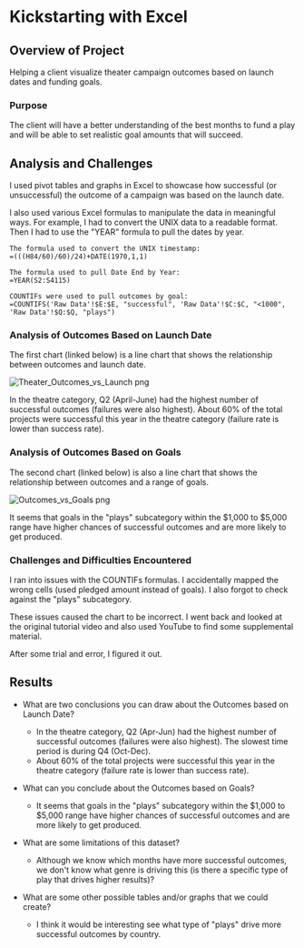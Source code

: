 # Kickstarting with Excel

## Overview of Project
Helping a client visualize theater campaign outcomes based on launch dates and funding goals.

### Purpose
The client will have a better understanding of the best months to fund a play and will be able to set realistic goal amounts that will succeed. 

## Analysis and Challenges
I used pivot tables and graphs in Excel to showcase how successful (or unsuccessful) the outcome of a campaign was based on the launch date.

I also used various Excel formulas to manipulate the data in meaningful ways. For example, I had to convert the UNIX data to a readable format. Then I had to use the "YEAR" formula to pull the dates by year. 

```
The formula used to convert the UNIX timestamp:
=(((H84/60)/60)/24)+DATE(1970,1,1)

The formula used to pull Date End by Year:
=YEAR(S2:S4115)

COUNTIFs were used to pull outcomes by goal:
=COUNTIFS('Raw Data'!$E:$E, "successful", 'Raw Data'!$C:$C, "<1000", 'Raw Data'!$Q:$Q, "plays")
```

### Analysis of Outcomes Based on Launch Date
The first chart (linked below) is a line chart that shows the relationship between outcomes and launch date.

![Theater_Outcomes_vs_Launch png](https://github.com/zobisurf/kickstarter-analysis/blob/main/Resources/PNG/Theater_Outcomes_vs_Launch.png)

In the theatre category, Q2 (April-June) had the highest number of successful outcomes (failures were also highest).
About 60% of the total projects were successful this year in the theatre category (failure rate is lower than success rate).

### Analysis of Outcomes Based on Goals
The second chart (linked below) is also a line chart that shows the relationship between outcomes and a range of goals. 

![Outcomes_vs_Goals png](https://github.com/zobisurf/kickstarter-analysis/blob/main/Resources/PNG/Outcomes_vs_Goals.png)

It seems that goals in the "plays" subcategory within the $1,000 to $5,000 range have higher chances of successful outcomes and are more likely to get produced.

### Challenges and Difficulties Encountered
I ran into issues with the COUNTIFs formulas. I accidentally mapped the wrong cells (used pledged amount instead of goals). I also forgot to check against the "plays" subcategory. 

These issues caused the chart to be incorrect. I went back and looked at the original tutorial video and also used YouTube to find some supplemental material. 

After some trial and error, I figured it out. 

## Results
- What are two conclusions you can draw about the Outcomes based on Launch Date?
  - In the theatre category, Q2 (Apr-Jun) had the highest number of successful outcomes (failures were also highest). The slowest time period is during Q4 (Oct-Dec).
  - About 60% of the total projects were successful this year in the theatre category (failure rate is lower than success rate).

- What can you conclude about the Outcomes based on Goals?
  - It seems that goals in the "plays" subcategory within the $1,000 to $5,000 range have higher chances of successful outcomes and are more likely to get produced.

- What are some limitations of this dataset?
  - Although we know which months have more successful outcomes, we don't know what genre is driving this (is there a specific type of play that drives higher results)?

- What are some other possible tables and/or graphs that we could create?
  - I think it would be interesting see what type of "plays" drive more successful outcomes by country. 
